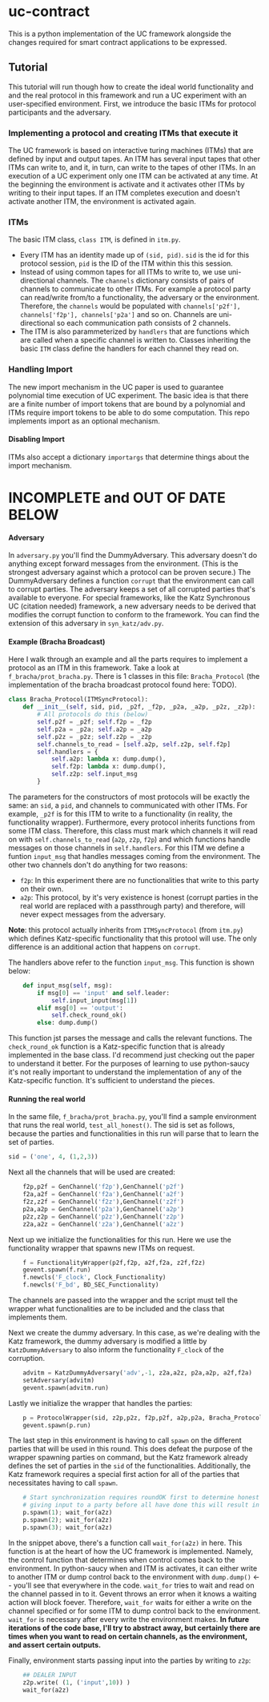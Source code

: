 # uc-contract
This is a python implementation of the UC framework alongside the changes required for smart contract applications to be expressed.


## Tutorial
This tutorial will run though how to create the ideal world functionality and and the real protocol in this framework and run a UC experiment with an user-specified environment.
First, we introduce the basic ITMs for protocol participants and the adversary.


### Implementing a protocol and creating ITMs that execute it
The UC framework is based on interactive turing machines (ITMs) that are defined by input and output tapes.
An ITM has several input tapes that other ITMs can write to, and it, in turn, can write to the tapes of other ITMs.
In an execution of a UC experiment only one ITM can be activated at any time.
At the beginning the environment is activate and it activates other ITMs by writing to their input tapes.
If an ITM completes execution and doesn't activate another ITM, the environment is activated again.


### ITMs
The basic ITM class, `class ITM`, is defined in `itm.py`.

* Every ITM has an identity made up of `(sid, pid)`. `sid` is the id for this protocol session, `pid` is the ID of the ITM within this this session.
* Instead of using common tapes for all ITMs to write to, we use uni-directional channels.
The `channels` dictionary consists of pairs of channels to communicate to other ITMs.
For example a protocol party can read/write from/to a functionality, the adversary or the environment.
Therefore, the `channels` would be populated with `channels['p2f'], channels['f2p'], channels['p2a']` and so on.
Channels are uni-directional so each communication path consists of 2 channels.
* The ITM is also parammeterized by `handlers` that are functions which are called when a specific channel is written to.
Classes inheriting the basic `ITM` class define the handlers for each channel they read on.


### Handling Import
The new import mechanism in the UC paper is used to guarantee polynomial time execution of  UC experiment.
The basic idea is that there are a finite number of import tokens that are bound by a polynomial and ITMs require
import tokens to be able to do some computation.
This repo implements import as an optional mechanism.


#### Disabling Import
ITMs also accept a dictionary `importargs` that determine things about the import mechanism.


# INCOMPLETE and OUT OF DATE BELOW

#### Adversary
In `adversary.py` you'll find the DummyAdversary. This adversary doesn't do anything except forward messages from the environment. (This is the strongest adversary against which a protocol can be proven secure.)
The DummyAdversary defines a function `corrupt` that the environment can call to corrupt parties.
The adversary keeps a set of all corrupted parties that's available to everyone.
For special frameworks, like the Katz Synchronous UC (citation needed) framework, a new adversary needs to be derived that modifies the corrupt function to conform to the framework. You can find the extension of this adversary in `syn_katz/adv.py`.


#### Example (Bracha Broadcast)
Here I walk through an example and all the parts requires to implement a protocol as an ITM in this framework.
Take a look at `f_bracha/prot_bracha.py`. There is 1 classes in this file: `Bracha_Protocol` (the implementation of the bracha broadcast protocol found here: TODO).

```python
class Bracha_Protocol(ITMSyncProtocol):
    def __init__(self, sid, pid, _p2f, _f2p, _p2a, _a2p, _p2z, _z2p):
        # All protocols do this (below)
        self.p2f = _p2f; self.f2p = _f2p
        self.p2a = _p2a; self.a2p = _a2p
        self.p2z = _p2z; self.z2p = _z2p
        self.channels_to_read = [self.a2p, self.z2p, self.f2p]
        self.handlers = {
            self.a2p: lambda x: dump.dump(),
            self.f2p: lambda x: dump.dump(),
            self.z2p: self.input_msg
        }
```

The parameters for the constructors of most protocols will be exactly the same: an `sid`, a `pid`, and channels to communicated with other ITMs. For example, `_p2f` is for this ITM to write to a functionality (in reality, the functionality wrapper).
Furthermore, every protocol inherits functions from some ITM class. Therefore, this class must mark which channels it will read on with `self.channels_to_read` (`a2p`, `z2p`, `f2p`) and which functions handle messages on those channels in `self.handlers`.
For this ITM we define a funtion `input_msg` that handles messages coming from the environment. The other two channels don't do anything for two reasons:
* `f2p`: In this experiment there are no functionalities that write to this party on their own.
* `a2p`: This protocol, by it's very existence is honest (corrupt parties in the real world are replaced with a passthrough party) and therefore, will never expect messages from the adversary.

**Note**: this protocol actually inherits from `ITMSyncProtocol` (from `itm.py`) which defines Katz-specific functionality that this protool will use. The only difference is an additional action that happens on `corrupt`.

The handlers above refer to the function `input_msg`. This function is shown below:
```python
    def input_msg(self, msg):
        if msg[0] == 'input' and self.leader:
            self.input_input(msg[1])
        elif msg[0] == 'output':
            self.check_round_ok()
        else: dump.dump()
```
This function jst parses the message and calls the relevant functions. The `check_round_ok` function is a Katz-specific function that is already implemented in the base class. I'd recommend just checking out the paper to understand it better.
For the purposes of learning to use python-saucy it's not really important to understand the implementation of any of the Katz-specific function. It's sufficient to understand the pieces.


#### Running the real world
In the same file, `f_bracha/prot_bracha.py`, you'll find a sample environment that runs the real world, `test_all_honest()`.
The sid is set as follows, because the parties and functionalities in this run will parse that to learn the set of parties.
```python
sid = ('one', 4, (1,2,3))
```
Next all the channels that will be used are created:
```python
    f2p,p2f = GenChannel('f2p'),GenChannel('p2f')
    f2a,a2f = GenChannel('f2a'),GenChannel('a2f')
    f2z,z2f = GenChannel('f2z'),GenChannel('z2f')
    p2a,a2p = GenChannel('p2a'),GenChannel('a2p')
    p2z,z2p = GenChannel('p2z'),GenChannel('z2p')
    z2a,a2z = GenChannel('z2a'),GenChannel('a2z')
```

Next up we initialize the functionalities for this run. Here we use the functionality wrapper that spawns new ITMs on request.
```python
    f = FunctionalityWrapper(p2f,f2p, a2f,f2a, z2f,f2z)
    gevent.spawn(f.run)
    f.newcls('F_clock', Clock_Functionality)
    f.newcls('F_bd', BD_SEC_Functionality)
```
The channels are passed into the wrapper and the script must tell the wrapper what functionalities are to be included and the class that implements them.

Next we create the dummy adversary. In this case, as we're dealing with the Katz framework, the dummy adversary is modified a little by `KatzDummyAdversary` to also inform the functionality `F_clock` of the corruption.
```python
    advitm = KatzDummyAdversary('adv',-1, z2a,a2z, p2a,a2p, a2f,f2a)
    setAdversary(advitm)
    gevent.spawn(advitm.run)
```

Lastly we initialize the wrapper that handles the parties:
```python
    p = ProtocolWrapper(sid, z2p,p2z, f2p,p2f, a2p,p2a, Bracha_Protocol)
    gevent.spawn(p.run)
```

The last step in this environment is having to call `spawn` on the different parties that will be used in this round. This does defeat the purpose of the wrapper spawning parties on command, but the Katz framework already defines the set of parties in the `sid` of the functionalities.
Additionally, the Katz framework requires a special first action for all of the parties that necessitates having to call `spawn`.
```python
    # Start synchronization requires roundOK first to determine honest parties
    # giving input to a party before all have done this will result in Exception
    p.spawn(1); wait_for(a2z)
    p.spawn(2); wait_for(a2z)
    p.spawn(3); wait_for(a2z)
```

In the snippet above, there's a function call `wait_for(a2z)` in here. This function is at the heart of how the UC framework is implemented.
Namely, the control function that determines when control comes back to the environment. In python-saucy when and ITM is activates, it can either write to another ITM or dump control back to the environment with `dump.dump()` <-- you'll see that everywhere in the code.
`wait_for` tries to wait and read on the channel passed in to it. Gevent throws an error when it knows a waiting action will block foever. Therefore, `wait_for` waits for either a write on the channel specified or for some ITM to dump control back to the environment. `wait_for` is necessary after every write the environment makes. **In future iterations of the code base, I'll try to abstract away, but certainly there are times when you want to read on certain channels, as the environment, and assert certain outputs.**

Finally, environment starts passing input into the parties by writing to `z2p`:
```python
    ## DEALER INPUT
    z2p.write( (1, ('input',10)) )
    wait_for(a2z)
```

